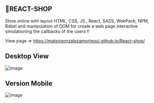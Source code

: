## 🚀REACT-SHOP 
Store online with layout HTML, CSS, JS , React, SASS, WebPack, NPM, Babel and manipulation of DOM for create a web page interactive simulationing the callbacks of the users !!

View page => https://mateogonzalezamortegui.github.io/React-shop/

## Desktop View
![image](https://user-images.githubusercontent.com/108773631/189566995-a131b8ec-d1fa-4181-99b5-33c62c942f00.png)


## Version Mobile
![image](https://user-images.githubusercontent.com/108773631/189567089-1a30c7e1-aef7-4663-a783-1af89000e260.png)


